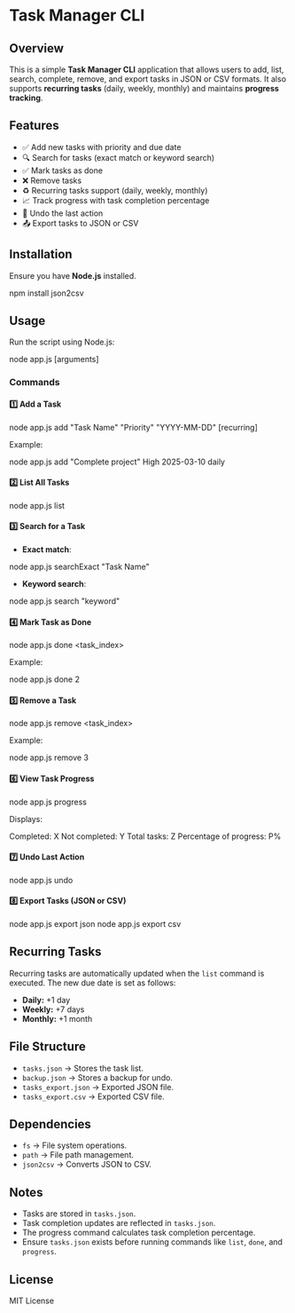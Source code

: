 # Task Manager CLI

## Overview
This is a simple **Task Manager CLI** application that allows users to add, list, search, complete, remove, and export tasks in JSON or CSV formats. It also supports **recurring tasks** (daily, weekly, monthly) and maintains **progress tracking**.

## Features
- ✅ Add new tasks with priority and due date
- 🔍 Search for tasks (exact match or keyword search)
- ✅ Mark tasks as done
- ❌ Remove tasks
- ♻ Recurring tasks support (daily, weekly, monthly)
- 📈 Track progress with task completion percentage
- 🔄 Undo the last action
- 📤 Export tasks to JSON or CSV

## Installation
Ensure you have **Node.js** installed.


npm install json2csv


## Usage
Run the script using Node.js:


node app.js <command> [arguments]


### Commands

#### 1️⃣ Add a Task

node app.js add "Task Name" "Priority" "YYYY-MM-DD" [recurring]

Example:

node app.js add "Complete project" High 2025-03-10 daily


#### 2️⃣ List All Tasks

node app.js list


#### 3️⃣ Search for a Task
- **Exact match**:

node app.js searchExact "Task Name"

- **Keyword search**:

node app.js search "keyword"


#### 4️⃣ Mark Task as Done

node app.js done <task_index>

Example:

node app.js done 2


#### 5️⃣ Remove a Task

node app.js remove <task_index>

Example:

node app.js remove 3


#### 6️⃣ View Task Progress

node app.js progress

Displays:

Completed: X
Not completed: Y
Total tasks: Z
Percentage of progress: P%


#### 7️⃣ Undo Last Action

node app.js undo


#### 8️⃣ Export Tasks (JSON or CSV)

node app.js export json
node app.js export csv


## Recurring Tasks
Recurring tasks are automatically updated when the `list` command is executed. The new due date is set as follows:
- **Daily:** +1 day
- **Weekly:** +7 days
- **Monthly:** +1 month

## File Structure
- `tasks.json` → Stores the task list.
- `backup.json` → Stores a backup for undo.
- `tasks_export.json` → Exported JSON file.
- `tasks_export.csv` → Exported CSV file.

## Dependencies
- `fs` → File system operations.
- `path` → File path management.
- `json2csv` → Converts JSON to CSV.

## Notes
- Tasks are stored in `tasks.json`.
- Task completion updates are reflected in `tasks.json`.
- The progress command calculates task completion percentage.
- Ensure `tasks.json` exists before running commands like `list`, `done`, and `progress`.

## License
MIT License

